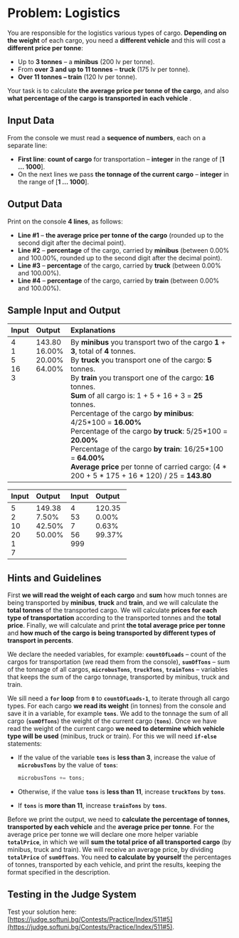 # Problem: Logistics

You are responsible for the logistics various types of cargo. **Depending on the weight** of each cargo, you need a **different vehicle** and this will cost a **different price per tonne**:

 * Up to **3 tonnes** – a **minibus** (200 lv per tonne).
 * From **over 3 and up to 11 tonnes** – **truck** (175 lv per tonne).
 * **Over 11 tonnes – train** (120 lv per tonne).

Your task is to calculate **the average price per tonne of the cargo**, and also **what percentage of the cargo is transported in each vehicle** .

## Input Data

From the console we must read a **sequence of numbers**, each on a separate line:
 * **First line**: **count of cargo** for transportation – **integer** in the range of [**1 … 1000**].
 * On the next lines we pass **the tonnage of the current cargo** – **integer** in the range of [**1 … 1000**].

## Output Data

Print on the console **4 lines**, as follows:
 * **Line #1** – **the average price per tonne of the cargo** (rounded up to the second digit after the decimal point).
 * **Line #2** – **percentage** of the cargo, carried by **minibus** (between 0.00% and 100.00%, rounded up to the second digit after the decimal point).
 * **Line #3** – **percentage** of the cargo, carried by **truck** (between 0.00% and 100.00%).
 * **Line #4** – **percentage** of the cargo, carried by **train** (between 0.00% and 100.00%).
 
## Sample Input and Output

<table>
<thead>
<tr>
<th align="left"><strong>Input</strong></th>
<th align="left"><strong>Output</strong></th>
<th align="left"><strong>Explanations</strong></th>
</tr>
</thead>
<tbody>
<tr>
<td valign="top">4<br>1<br>5<br>16<br>3</td>
<td valign="top">143.80<br>16.00%<br>20.00%<br>64.00%</td>
<td valign="top">
By <b>minibus</b> you transport two of the cargo <b>1</b> + <b>3</b>, total of <b>4</b> tonnes.<br>
By <b>truck</b> you transport one of the cargo: <b>5</b> tonnes.<br>
By <b>train</b> you transport one of the cargo: <b>16</b> tonnes.<br>
<b>Sum</b> of all cargo is: 1 + 5 + 16 + 3 = <b>25</b> tonnes.<br>
Percentage of the cargo <b>by minibus</b>: 4/25*100 = <b>16.00%</b><br>
Percentage of the cargo <b>by truck</b>: 5/25*100 = <b>20.00%</b><br>
Percentage of the cargo <b>by train</b>: 16/25*100 = <b>64.00%</b><br>
<b>Average price</b> per tonne of carried cargo: (4 * 200 + 5 * 175 + 16 * 120) / 25 = <b>143.80</b>
</td>
</tr>
</tbody>
</table>

<table>
<thead>
<tr>
<th align="left"><strong>Input</strong></th>
<th align="left"><strong>Output</strong></th>
<th align="left"><strong>Input</strong></th>
<th align="left"><strong>Output</strong></th>
</tr>
</thead>
<tbody>
<tr>
<td valign="top">5<br>2<br>10<br>20<br>1<br>7</td>
<td valign="top">149.38<br>7.50%<br>42.50%<br>50.00%</td>
<td valign="top">4<br>53<br>7<br>56<br>999</td>
<td valign="top">120.35<br>0.00%<br>0.63%<br>99.37%</td>
</tr>
</tbody>
</table>

## Hints and Guidelines

First **we will read the weight of each cargo** and **sum** how much tonnes are being transported by **minibus**, **truck** and **train**, and we will calculate the **total tonnes** of the transported cargo. We will calculate **prices for each type of transportation** according to the transported tonnes and the **total price**. Finally, we will calculate and print **the total average price per tonne** and **how much of the cargo is being transported by different types of transport in percents**.

We declare the needed variables, for example: **`countOfLoads`** – count of  the cargos for transportation (we read them from the console), **`sumOfTons`** – sum of the tonnage of all cargos, **`microbusTons`**, **`truckTons`**, **`trainTons`** – variables that keeps the sum of the cargo tonnage, transported by minibus, truck and train.

We sill need a **`for` loop** from **`0`** to **`countOfLoads-1`**, to iterate through all cargo types. For each cargo **we read its weight** (in tonnes) from the console and save it in а variable, for example **`tons`**. We add to the tonnage the sum of all cargo (**`sumOfTons`**) the weight of the current cargo (**`tons`**). Once we have read the weight of the current cargo **we need to determine which vehicle type will be used** (minibus, truck or train). For this we will need **`if-else`** statements:

 * If the value of the variable **`tons`** is **less than 3**, increase the value of **`microbusTons`** by the value of **`tons`**:
 
   ```csharp
   microbusTons += tons;
   ```
   
 * Otherwise, if the value **`tons`** is **less than 11**, increase **`truckTons`** by **`tons`**.
 * If **`tons`** is **more than 11**, increase **`trainTons`** by **`tons`**.

Before we print the output, we need to **calculate the percentage of tonnes, transported by each vehicle** and the **average price per tonne**. For the average price per tonne we will declare one more helper variable **`totalPrice`**, in which we will **sum the total price of all transported cargo** (by minibus, truck and train). We will receive an average price, by dividing **`totalPrice`** of **`sumOfTons`**. You need **to calculate by yourself** the percentages of tonnes, transported by each vehicle, and print the results, keeping the format specified in the description.

## Testing in the Judge System

Test your solution here: [https://judge.softuni.bg/Contests/Practice/Index/511#5](https://judge.softuni.bg/Contests/Practice/Index/511#5).
